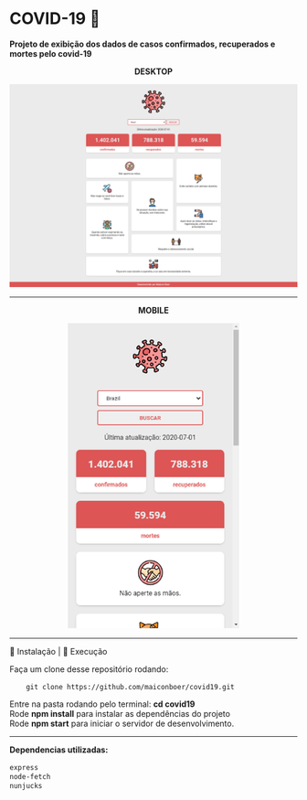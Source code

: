 # COVID-19 💉
**Projeto de exibição dos dados de casos confirmados, recuperados e mortes pelo covid-19**    

<p align="center"><strong>DESKTOP</strong></p>
<p align="center">
<img src=".github/desktop.png" width="800"/>


------------------------------------------

<p align="center"><strong>MOBILE</strong></p>
<p align="center">
<img src=".github/mobile.png" width="300"/>
</p>

------------------------------------------

:construction_worker: Instalação | :rocket: Execução  

Faça um clone desse repositório rodando:  

        git clone https://github.com/maiconboer/covid19.git 

Entre na pasta rodando pelo terminal: **cd covid19**    
Rode **npm install** para instalar as dependências do projeto  
Rode **npm start** para iniciar o servidor de desenvolvimento.  

------------------------------------------
**Dependencias utilizadas:**     

    express  
    node-fetch  
    nunjucks  


